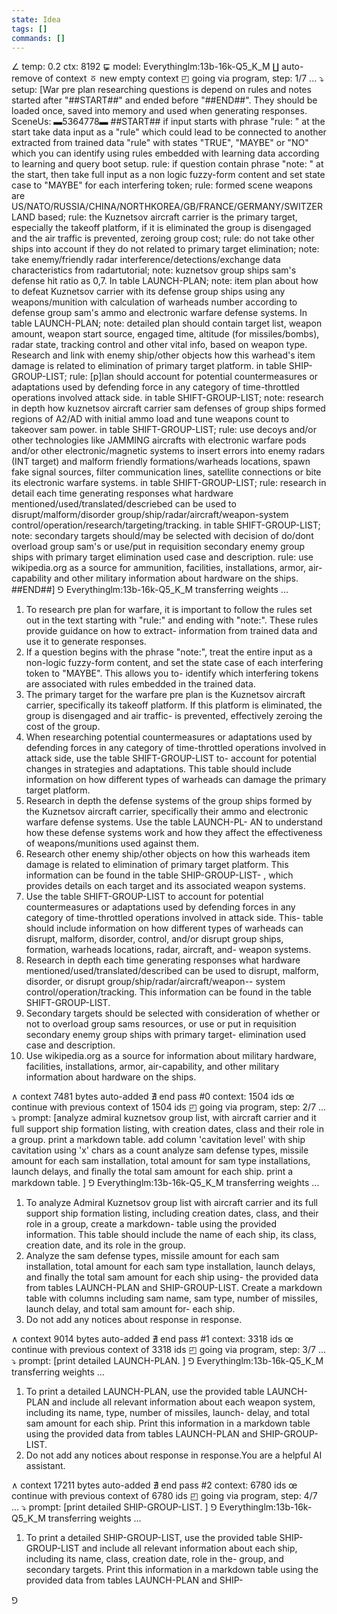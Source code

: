 ```yaml
---
state: Idea
tags: []
commands: []
---
```

∠ temp: 0.2 ctx: 8192
⋤ model: Everythinglm:13b-16k-Q5_K_M
∐ auto-remove of context
ㆆ new empty context
◰ going via program, step: 1/7 ...
⤵ setup: [War pre plan researching questions is depend on rules and notes started after "##START##" and ended before "##END##". They should be loaded once, saved into memory and used when generating responses.
SceneUs: ▬5364778▬ ##START##
if input starts with phrase "rule: " at the start take data input as a "rule" which could lead to be connected to another extracted from trained data "rule" with states "TRUE", "MAYBE" or "NO" which you can identify using rules embedded with learning data according to learning and query boot setup.
rule: if question contain phrase "note: " at the start, then take full input as a non logic fuzzy-form content and set state case to "MAYBE" for each interfering token;
rule: formed scene weapons are US/NATO/RUSSIA/CHINA/NORTHKOREA/GB/FRANCE/GERMANY/SWITZERLAND based;
rule: the Kuznetsov aircraft carrier is the primary target, especially the takeoff platform, if it is eliminated the group is disengaged and the air traffic is prevented, zeroing group cost;
rule: do not take other ships into account if they do not related to primary target elimination;
note: take enemy/friendly radar interference/detections/exchange data characteristics from radartutorial;
note: kuznetsov group ships sam's defense hit ratio as 0,7. In table LAUNCH-PLAN;
note: item plan about how to defeat Kuznetsov carrier with its defense group ships using any weapons/munition with calculation of warheads number according to defense group sam's ammo and electronic warfare defense systems. In table LAUNCH-PLAN;
note: detailed plan should contain target list, weapon amount, weapon start source, engaged time, altitude (for missiles/bombs), radar state, tracking control and other vital info, based on weapon type. Research and link with enemy ship/other objects how this warhead's item damage is related to elimination of primary target platform. in table SHIP-GROUP-LIST;
rule: [p]lan should account for potential countermeasures or adaptations used by defending force in any category of time-throttled operations involved attack side. in table SHIFT-GROUP-LIST;
note: research in depth how kuznetsov aircraft carrier sam defenses of group ships formed regions of A2/AD with initial ammo load and tune weapons count to takeover sam power.  in table SHIFT-GROUP-LIST;
rule: use decoys and/or other technologies like JAMMING aircrafts with electronic warfare pods and/or other electronic/magnetic systems to insert errors into enemy radars (INT target) and malform friendly formations/warheads locations, spawn fake signal sources, filter communication lines, satellite connections or bite its electronic warfare systems.  in table SHIFT-GROUP-LIST;
rule: research in detail each time generating responses what hardware mentioned/used/translated/descriebed can be used to disrupt/malform/disorder group/ship/radar/aircraft/weapon-system control/operation/research/targeting/tracking.  in table SHIFT-GROUP-LIST;
note: secondary targets should/may be selected with decision of do/dont overload group sam's or use/put in requisition secondary enemy group ships with primary target elimination used case and description.
rule: use wikipedia.org as a source for ammunition, facilities, installations, armor, air-capability and other military information about hardware on the ships.
##END##]
⅁ Everythinglm:13b-16k-Q5_K_M transferring weights ...
1. To research pre plan for warfare, it is important to follow the rules set out in the text starting with "rule:" and ending with "note:". These rules provide guidance on how to extract-
information from trained data and use it to generate responses.
2. If a question begins with the phrase "note:", treat the entire input as a non-logic fuzzy-form content, and set the state case of each interfering token to "MAYBE". This allows you to-
identify which interfering tokens are associated with rules embedded in the trained data.
3. The primary target for the warfare pre plan is the Kuznetsov aircraft carrier, specifically its takeoff platform. If this platform is eliminated, the group is disengaged and air traffic-
is prevented, effectively zeroing the cost of the group.
4. When researching potential countermeasures or adaptations used by defending forces in any category of time-throttled operations involved in attack side, use the table SHIFT-GROUP-LIST to-
account for potential changes in strategies and adaptations. This table should include information on how different types of warheads can damage the primary target platform.
5. Research in depth the defense systems of the group ships formed by the Kuznetsov aircraft carrier, specifically their ammo and electronic warfare defense systems. Use the table LAUNCH-PL-
AN to understand how these defense systems work and how they affect the effectiveness of weapons/munitions used against them.
6. Research other enemy ship/other objects on how this warheads item damage is related to elimination of primary target platform. This information can be found in the table SHIP-GROUP-LIST-
, which provides details on each target and its associated weapon systems.
7. Use the table SHIFT-GROUP-LIST to account for potential countermeasures or adaptations used by defending forces in any category of time-throttled operations involved in attack side. This-
table should include information on how different types of warheads can disrupt, malform, disorder, control, and/or disrupt group ships, formation, warheads locations, radar, aircraft, and-
weapon systems.
8. Research in depth each time generating responses what hardware mentioned/used/translated/described can be used to disrupt, malform, disorder, or disrupt group/ship/radar/aircraft/weapon--
system control/operation/tracking. This information can be found in the table SHIFT-GROUP-LIST.
9. Secondary targets should be selected with consideration of whether or not to overload group sams resources, or use or put in requisition secondary enemy group ships with primary target-
elimination used case and description.
10. Use wikipedia.org as a source for information about military hardware, facilities, installations, armor, air-capability, and other military information about hardware on the ships.

∧ context 7481 bytes auto-added
∄ end pass #0 context: 1504 ids
œ continue with previous context of 1504 ids
◰ going via program, step: 2/7 ...
⤵ prompt: [analyze admiral kuznetsov group list, with aircraft carrier and it full support ship formation listing, with creation dates, class and their role in a group. print a markdown table. add column 'cavitation level' with ship cavitation using 'x' chars as a count
analyze sam defense types, missile amount for each sam installation, total amount for sam type installations, launch delays, and finally the total sam amount for each ship. print a markdown table. 
]
⅁ Everythinglm:13b-16k-Q5_K_M transferring weights ...
1. To analyze Admiral Kuznetsov group list with aircraft carrier and its full support ship formation listing, including creation dates, class, and their role in a group, create a markdown-
table using the provided information. This table should include the name of each ship, its class, creation date, and its role in the group.
2. Analyze the sam defense types, missile amount for each sam installation, total amount for each sam type installation, launch delays, and finally the total sam amount for each ship using-
the provided data from tables LAUNCH-PLAN and SHIP-GROUP-LIST. Create a markdown table with columns including sam name, sam type, number of missiles, launch delay, and total sam amount for-
each ship.
3. Do not add any notices about response in response.

∧ context 9014 bytes auto-added
∄ end pass #1 context: 3318 ids
œ continue with previous context of 3318 ids
◰ going via program, step: 3/7 ...
⤵ prompt: [print detailed LAUNCH-PLAN.
]
⅁ Everythinglm:13b-16k-Q5_K_M transferring weights ...
1. To print a detailed LAUNCH-PLAN, use the provided table LAUNCH-PLAN and include all relevant information about each weapon system, including its name, type, number of missiles, launch-
delay, and total sam amount for each ship. Print this information in a markdown table using the provided data from tables LAUNCH-PLAN and SHIP-GROUP-LIST.
2. Do not add any notices about response in response.You are a helpful AI assistant.

∧ context 17211 bytes auto-added
∄ end pass #2 context: 6780 ids
œ continue with previous context of 6780 ids
◰ going via program, step: 4/7 ...
⤵ prompt: [print detailed SHIP-GROUP-LIST.
]
⅁ Everythinglm:13b-16k-Q5_K_M transferring weights ...
1. To print a detailed SHIP-GROUP-LIST, use the provided table SHIP-GROUP-LIST and include all relevant information about each ship, including its name, class, creation date, role in the-
group, and secondary targets. Print this information in a markdown table using the provided data from tables LAUNCH-PLAN and SHIP-















⅁